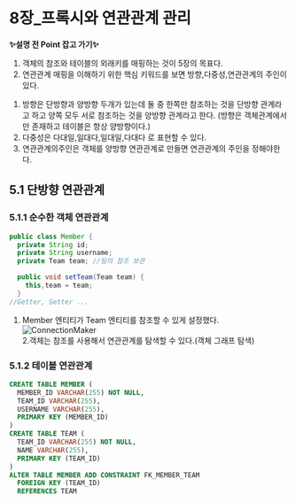 # 8장_프록시와 연관관계 관리

<b>✨설명 전 Point 잡고 가기✨</b> 

1. 객체의 참조와 테이블의 외래키를 매핑하는 것이 5장의 목표다.
2. 연관관계 매핑을 이해하기 위한 핵심 키워드를 보면 방향,다중성,연관관계의 주인이 있다.
  1) 방향은 단방향과 양방향 두개가 있는데 둘 중 한쪽만 참조하는 것을 단방향 관계라고 하고 양쪽 모두 서로 참조하는 것을 양방향 관계라고 한다.
     (방향은  객체관계에서만 존재하고 테이블은 항상 양방향이다.)
  2) 다중성은 다대일,일대다,일대일,다대다 로 표현할 수 있다.
  3) 연관관계의주인은 객체를 양방향 연관관계로 만들면 연관관계의 주인을 정해야한다.

## 5.1 단방향 연관관계
### 5.1.1 순수한 객체 연관관계
```java
public class Member {
  private String id; 
  private String username;
  private Team team; //팀의 참조 보관

  public void setTeam(Team team) { 
    this,team = team;
  }
//Getter, Setter ...
```
1. Member 엔티티가 Team 엔티티를 참조할 수 있게 설정했다.
![ConnectionMaker](./images/5.3.PNG)   
2.객체는 참조를 사용해서 연관관계를 탐색할 수 있다.(객체 그래프 탐색)
### 5.1.2 테이블 연관관계
```sql
CREATE TABLE MEMBER (
  MEMBER_ID VARCHAR(255) NOT NULL, 
  TEAM_ID VARCHAR(255),
  USERNAME VARCHAR(255),
  PRIMARY KEY (MEMBER_ID)
)
CREATE TABLE TEAM (
  TEAM_ID VARCHAR(255) NOT NULL, 
  NAME VARCHAR(255),
  PRIMARY KEY (TEAM_ID)
)
ALTER TABLE MEMBER ADD CONSTRAINT FK_MEMBER_TEAM 
  FOREIGN KEY (TEAM_ID)
  REFERENCES TEAM
```